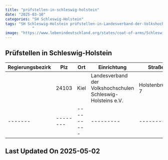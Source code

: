 ```yaml
---
title: "prüfstellen-in-schleswig-holstein"
date: "2025-03-10"
categories: "SH Schleswig-Holstein"
tags: "SH Schleswig-Holstein prüfstellen-in-Landesverband-der-Volkshochschulen-Schleswig-Holsteins-eV prüfstellen-in-Kiel prüfstellen-in-24103
            "
image: "https://www.lebenindeutschland.org/states/coat-of-arms/Schleswig-Holstein.svg"
---
```


## Prüfstellen in Schleswig-Holstein

| Regierungsbezirk | Plz | Ort | Einrichtung | Straße | Telefon | Email |
|-------|--------|---------|---------|---------|---------|---------|
| |24103|Kiel|Landesverband der Volkshochschulen Schleswig-Holsteins e.V.|Holstenbrücke 7|0431-97984-13|pz@vhs-sh.de|
|-------|--------|---------|---------|---------|---------|---------|


## Last Updated On 2025-05-02